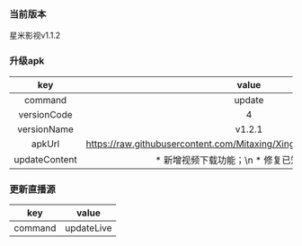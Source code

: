 ### 当前版本
星米影视v1.1.2


### 升级apk


| key|value
|:--------:|:---------:
| command   | update      
| versionCode     | 4    
| versionName | v1.2.1
| apkUrl| https://raw.githubusercontent.com/Mitaxing/XingMiMovie/master/xingmi.apk
|updateContent|* 新增视频下载功能；\n * 修复已知的bug；\n 


### 更新直播源

| key|value
|:--------:|:---------:
| command   | updateLive      
